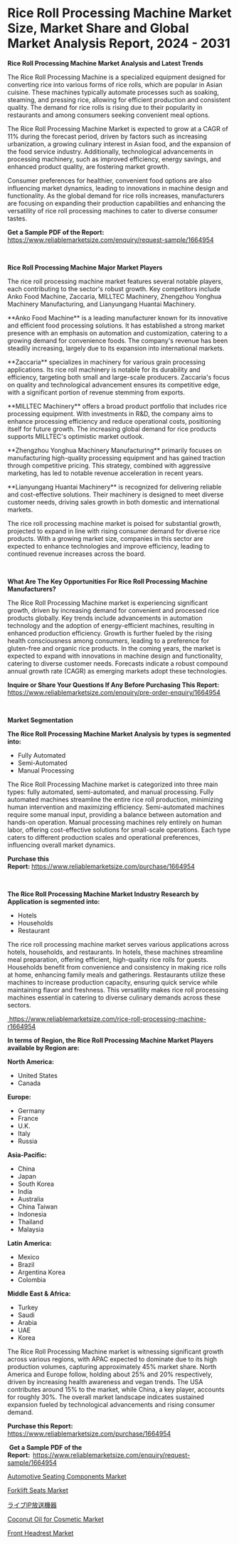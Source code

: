 <p><h1>Rice Roll Processing Machine Market Size, Market Share and Global Market Analysis Report, 2024 - 2031</h1></p><p><strong>Rice Roll Processing Machine Market Analysis and Latest Trends</strong></p>
<p><p>The Rice Roll Processing Machine is a specialized equipment designed for converting rice into various forms of rice rolls, which are popular in Asian cuisine. These machines typically automate processes such as soaking, steaming, and pressing rice, allowing for efficient production and consistent quality. The demand for rice rolls is rising due to their popularity in restaurants and among consumers seeking convenient meal options.</p><p>The Rice Roll Processing Machine Market is expected to grow at a CAGR of 11% during the forecast period, driven by factors such as increasing urbanization, a growing culinary interest in Asian food, and the expansion of the food service industry. Additionally, technological advancements in processing machinery, such as improved efficiency, energy savings, and enhanced product quality, are fostering market growth. </p><p>Consumer preferences for healthier, convenient food options are also influencing market dynamics, leading to innovations in machine design and functionality. As the global demand for rice rolls increases, manufacturers are focusing on expanding their production capabilities and enhancing the versatility of rice roll processing machines to cater to diverse consumer tastes.</p></p>
<p><strong>Get a Sample PDF of the Report:&nbsp;</strong> <a href="https://www.reliablemarketsize.com/enquiry/request-sample/1664954?utm_campaign=1840&utm_medium=2&utm_source=Github&utm_content=ia&utm_term=10122024&utm_id=rice-roll-processing-machine">https://www.reliablemarketsize.com/enquiry/request-sample/1664954</a></p>
<p>&nbsp;</p>
<p><strong>Rice Roll Processing Machine Major Market Players</strong></p>
<p><p>The rice roll processing machine market features several notable players, each contributing to the sector's robust growth. Key competitors include Anko Food Machine, Zaccaria, MILLTEC Machinery, Zhengzhou Yonghua Machinery Manufacturing, and Lianyungang Huantai Machinery.</p><p>**Anko Food Machine** is a leading manufacturer known for its innovative and efficient food processing solutions. It has established a strong market presence with an emphasis on automation and customization, catering to a growing demand for convenience foods. The company's revenue has been steadily increasing, largely due to its expansion into international markets.</p><p>**Zaccaria** specializes in machinery for various grain processing applications. Its rice roll machinery is notable for its durability and efficiency, targeting both small and large-scale producers. Zaccaria's focus on quality and technological advancement ensures its competitive edge, with a significant portion of revenue stemming from exports.</p><p>**MILLTEC Machinery** offers a broad product portfolio that includes rice processing equipment. With investments in R&D, the company aims to enhance processing efficiency and reduce operational costs, positioning itself for future growth. The increasing global demand for rice products supports MILLTEC's optimistic market outlook.</p><p>**Zhengzhou Yonghua Machinery Manufacturing** primarily focuses on manufacturing high-quality processing equipment and has gained traction through competitive pricing. This strategy, combined with aggressive marketing, has led to notable revenue acceleration in recent years.</p><p>**Lianyungang Huantai Machinery** is recognized for delivering reliable and cost-effective solutions. Their machinery is designed to meet diverse customer needs, driving sales growth in both domestic and international markets.</p><p>The rice roll processing machine market is poised for substantial growth, projected to expand in line with rising consumer demand for diverse rice products. With a growing market size, companies in this sector are expected to enhance technologies and improve efficiency, leading to continued revenue increases across the board.</p></p>
<p>&nbsp;</p>
<p><strong>What Are The Key Opportunities For Rice Roll Processing Machine Manufacturers?</strong></p>
<p><p>The Rice Roll Processing Machine market is experiencing significant growth, driven by increasing demand for convenient and processed rice products globally. Key trends include advancements in automation technology and the adoption of energy-efficient machines, resulting in enhanced production efficiency. Growth is further fueled by the rising health consciousness among consumers, leading to a preference for gluten-free and organic rice products. In the coming years, the market is expected to expand with innovations in machine design and functionality, catering to diverse customer needs. Forecasts indicate a robust compound annual growth rate (CAGR) as emerging markets adopt these technologies.</p></p>
<p><strong>Inquire or Share Your Questions If Any Before Purchasing This Report:</strong> <a href="https://www.reliablemarketsize.com/enquiry/pre-order-enquiry/1664954?utm_campaign=1840&utm_medium=2&utm_source=Github&utm_content=ia&utm_term=10122024&utm_id=rice-roll-processing-machine">https://www.reliablemarketsize.com/enquiry/pre-order-enquiry/1664954</a></p>
<p>&nbsp;</p>
<p><strong>Market Segmentation</strong></p>
<p><strong>The Rice Roll Processing Machine Market Analysis by types is segmented into:</strong></p>
<p><ul><li>Fully Automated</li><li>Semi-Automated</li><li>Manual Processing</li></ul></p>
<p><p>The Rice Roll Processing Machine market is categorized into three main types: fully automated, semi-automated, and manual processing. Fully automated machines streamline the entire rice roll production, minimizing human intervention and maximizing efficiency. Semi-automated machines require some manual input, providing a balance between automation and hands-on operation. Manual processing machines rely entirely on human labor, offering cost-effective solutions for small-scale operations. Each type caters to different production scales and operational preferences, influencing overall market dynamics.</p></p>
<p><strong>Purchase this Report:&nbsp;</strong><a href="https://www.reliablemarketsize.com/purchase/1664954?utm_campaign=1840&utm_medium=2&utm_source=Github&utm_content=ia&utm_term=10122024&utm_id=rice-roll-processing-machine">https://www.reliablemarketsize.com/purchase/1664954</a></p>
<p>&nbsp;</p>
<p><strong>The Rice Roll Processing Machine Market Industry Research by Application is segmented into:</strong></p>
<p><ul><li>Hotels</li><li>Households</li><li>Restaurant</li></ul></p>
<p><p>The rice roll processing machine market serves various applications across hotels, households, and restaurants. In hotels, these machines streamline meal preparation, offering efficient, high-quality rice rolls for guests. Households benefit from convenience and consistency in making rice rolls at home, enhancing family meals and gatherings. Restaurants utilize these machines to increase production capacity, ensuring quick service while maintaining flavor and freshness. This versatility makes rice roll processing machines essential in catering to diverse culinary demands across these sectors.</p></p>
<p><a href="https://www.reliablemarketsize.com/rice-roll-processing-machine-r1664954?utm_campaign=1840&utm_medium=2&utm_source=Github&utm_content=ia&utm_term=10122024&utm_id=rice-roll-processing-machine">&nbsp;https://www.reliablemarketsize.com/rice-roll-processing-machine-r1664954</a></p>
<p><strong>In terms of Region, the Rice Roll Processing Machine Market Players available by Region are:</strong></p>
<p>
    <p> <strong> North America: </strong>
        <ul>
            <li>United States</li>
            <li>Canada</li>
        </ul>
        </p> 
    <p> <strong> Europe: </strong>
        <ul>
            <li>Germany</li>
            <li>France</li>
            <li>U.K.</li>
            <li>Italy</li>
            <li>Russia</li>
        </ul>
        </p> 
    <p> <strong> Asia-Pacific: </strong>
        <ul>
            <li>China</li>
            <li>Japan</li>
            <li>South Korea</li>
            <li>India</li>
            <li>Australia</li>
            <li>China Taiwan</li>
            <li>Indonesia</li>
            <li>Thailand</li>
            <li>Malaysia</li>
        </ul>
        </p> 
    <p> <strong> Latin America: </strong>
        <ul>
            <li>Mexico</li>
            <li>Brazil</li>
            <li>Argentina Korea</li>
            <li>Colombia</li>
        </ul>
        </p> 
    <p> <strong> Middle East & Africa: </strong>
        <ul>
            <li>Turkey</li>
            <li>Saudi</li>
            <li>Arabia</li>
            <li>UAE</li>
            <li>Korea</li>
        </ul>
    </p>
    </p>
<p><p>The Rice Roll Processing Machine market is witnessing significant growth across various regions, with APAC expected to dominate due to its high production volumes, capturing approximately 45% market share. North America and Europe follow, holding about 25% and 20% respectively, driven by increasing health awareness and vegan trends. The USA contributes around 15% to the market, while China, a key player, accounts for roughly 30%. The overall market landscape indicates sustained expansion fueled by technological advancements and rising consumer demand.</p></p>
<p><strong>Purchase this Report: </strong><a href="https://www.reliablemarketsize.com/purchase/1664954?utm_campaign=1840&utm_medium=2&utm_source=Github&utm_content=ia&utm_term=10122024&utm_id=rice-roll-processing-machine">https://www.reliablemarketsize.com/purchase/1664954</a></p>
<p>&nbsp;<strong>Get a Sample PDF of the Report:&nbsp;&nbsp;</strong><a href="https://www.reliablemarketsize.com/enquiry/request-sample/1664954?utm_campaign=1840&utm_medium=2&utm_source=Github&utm_content=ia&utm_term=10122024&utm_id=rice-roll-processing-machine">https://www.reliablemarketsize.com/enquiry/request-sample/1664954</a></p>
<p><strong></strong></p>
<p><p><a href="https://www.linkedin.com/pulse/automotive-seating-components-market-report-addressing-business-u3kjc?utm_campaign=1840&utm_medium=2&utm_source=Github&utm_content=ia&utm_term=10122024&utm_id=rice-roll-processing-machine">Automotive Seating Components Market</a></p><p><a href="https://www.linkedin.com/pulse/forklift-seats-market-analysis-featuringgrowth-andindustry-8iv9c?utm_campaign=1840&utm_medium=2&utm_source=Github&utm_content=ia&utm_term=10122024&utm_id=rice-roll-processing-machine">Forklift Seats Market</a></p><p><a href="https://github.com/mohamedbakry57/Market-Research-Report-List-6/blob/main/587218127376.md?utm_campaign=1840&utm_medium=2&utm_source=Github&utm_content=ia&utm_term=10122024&utm_id=rice-roll-processing-machine">ライブIP放送機器</a></p><p><a href="https://www.linkedin.com/pulse/from-2024-2031-industryrevenue-generation-current-cagr49as-59bre?utm_campaign=1840&utm_medium=2&utm_source=Github&utm_content=ia&utm_term=10122024&utm_id=rice-roll-processing-machine">Coconut Oil for Cosmetic Market</a></p><p><a href="https://www.linkedin.com/pulse/front-headrest-market-update-growth-goals-size-expanding-cagr-y76dc?utm_campaign=1840&utm_medium=2&utm_source=Github&utm_content=ia&utm_term=10122024&utm_id=rice-roll-processing-machine">Front Headrest Market</a></p></p>